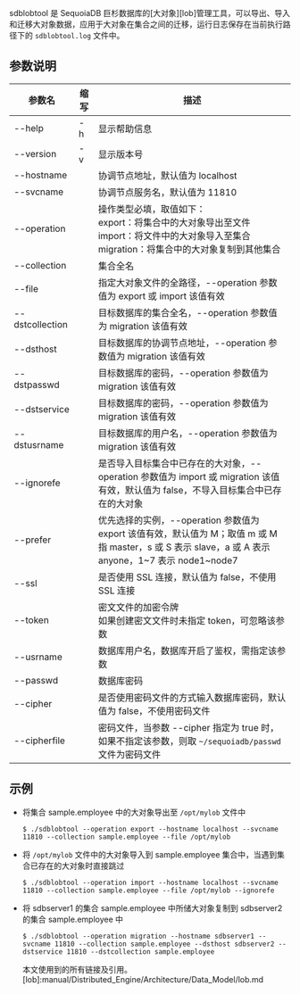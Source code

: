 [^_^]:
    大对象工具
    作者：赵育
    时间：20190305
    评审意见
    王涛：20190308
    许建辉：
    市场部：20190521
    

sdblobtool 是 SequoiaDB 巨杉数据库的[大对象][lob]管理工具，可以导出、导入和迁移大对象数据，应用于大对象在集合之间的迁移，运行日志保存在当前执行路径下的 `sdblobtool.log` 文件中。

参数说明
----

| 参数名          | 缩写 | 描述                                                                   |
| ----            | ---- | ----                                                                   |
| --help          | -h   | 显示帮助信息                                                           |
| --version       | -v   | 显示版本号                                                             |
| --hostname      |      | 协调节点地址，默认值为 localhost                                       |
| --svcname       |      | 协调节点服务名，默认值为 11810                                         |
| --operation     |      | 操作类型必填，取值如下：<br> export：将集合中的大对象导出至文件 <br> import：将文件中的大对象导入至集合 <br> migration：将集合中的大对象复制到其他集合                                     |
| --collection    |      | 集合全名                                                               |
| --file          |      | 指定大对象文件的全路径，--operation 参数值为 export 或 import 该值有效 |
| --dstcollection |      | 目标数据库的集合全名，--operation 参数值为 migration 该值有效          |
| --dsthost       |      | 目标数据库的协调节点地址，--operation 参数值为 migration 该值有效      |
| --dstpasswd     |      | 目标数据库的密码，--operation 参数值为 migration 该值有效              |
| --dstservice    |      | 目标数据库的密码，--operation 参数值为 migration 该值有效              |
| --dstusrname    |      | 目标数据库的用户名，--operation 参数值为 migration 该值有效            |
| --ignorefe      |      | 是否导入目标集合中已存在的大对象，--operation 参数值为 import 或 migration 该值有效，默认值为 false，不导入目标集合中已存在的大对象                                                        |
| --prefer        |      | 优先选择的实例，--operation 参数值为 export 该值有效，默认值为 M；取值 m 或 M 指 master，s 或 S 表示 slave，a 或 A 表示 anyone，1~7 表示 node1~node7                                         |
| --ssl           |      | 是否使用 SSL 连接，默认值为 false，不使用 SSL 连接                     |
| --token         |      | 密文文件的加密令牌<br>如果创建密文文件时未指定 token，可忽略该参数       |
| --usrname       |      | 数据库用户名，数据库开启了鉴权，需指定该参数                           |
| --passwd        |      | 数据库密码                                                             |
| --cipher        |      | 是否使用密码文件的方式输入数据库密码，默认值为 false，不使用密码文件   | 
| --cipherfile    |      | 密码文件，当参数 --cipher 指定为 true 时，如果不指定该参数，则取 `~/sequoiadb/passwd` 文件为密码文件 |

示例
----

* 将集合 sample.employee 中的大对象导出至 `/opt/mylob` 文件中

   ```lang-bash
   $ ./sdblobtool --operation export --hostname localhost --svcname 11810 --collection sample.employee --file /opt/mylob
   ```

* 将 `/opt/mylob` 文件中的大对象导入到 sample.employee 集合中，当遇到集合已存在的大对象时直接跳过

   ```lang-bash
   $ ./sdblobtool --operation import --hostname localhost --svcname 11810 --collection sample.employee --file /opt/mylob --ignorefe
   ```
* 将 sdbserver1 的集合 sample.employee 中所储大对象复制到 sdbserver2 的集合 sample.employee 中

   ```lang-bash
   $ ./sdblobtool --operation migration --hostname sdbserver1 --svcname 11810 --collection sample.employee --dsthost sdbserver2 --dstservice 11810 --dstcollection sample.employee
   ```
  
   [^_^]:
    本文使用到的所有链接及引用。
[lob]:manual/Distributed_Engine/Architecture/Data_Model/lob.md
    
    
